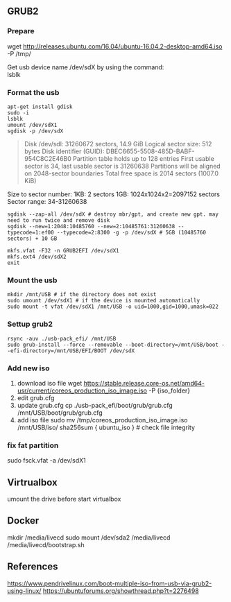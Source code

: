 ## GRUB2
### Prepare
wget http://releases.ubuntu.com/16.04/ubuntu-16.04.2-desktop-amd64.iso -P /tmp/

Get usb device name /dev/sdX by using the command:  
lsblk

### Format the usb
```
apt-get install gdisk
sudo -i
lsblk
umount /dev/sdX1
sgdisk -p /dev/sdX
```

> Disk /dev/sdl: 31260672 sectors, 14.9 GiB
> Logical sector size: 512 bytes
> Disk identifier (GUID): DBEC6655-5508-485D-BABF-954C8C2E46B0
> Partition table holds up to 128 entries
> First usable sector is 34, last usable sector is 31260638
> Partitions will be aligned on 2048-sector boundaries
> Total free space is 2014 sectors (1007.0 KiB)

Size to sector number: 1KB: 2 sectors 1GB: 1024x1024x2=2097152 sectors
Sector range: 34-31260638

```
sgdisk --zap-all /dev/sdX # destroy mbr/gpt, and create new gpt. may need to run twice and remove disk
sgdisk --new=1:2048:10485760 --new=2:10485761:31260638 --typecode=1:ef00 --typecode=2:8300 -g -p /dev/sdX # 5GB (10485760 sectors) + 10 GB

mkfs.vfat -F32 -n GRUB2EFI /dev/sdX1
mkfs.ext4 /dev/sdX2
exit
```

### Mount the usb
```
mkdir /mnt/USB # if the directory does not exist
sudo umount /dev/sdX1 # if the device is mounted automatically
sudo mount -t vfat /dev/sdX1 /mnt/USB -o uid=1000,gid=1000,umask=022
```

### Settup grub2
```
rsync -auv ./usb-pack_efi/ /mnt/USB
sudo grub-install --force --removable --boot-directory=/mnt/USB/boot --efi-directory=/mnt/USB/EFI/BOOT /dev/sdX

```

### Add new iso
1. download iso file
  wget https://stable.release.core-os.net/amd64-usr/current/coreos_production_iso_image.iso -P {iso_folder}
1. edit grub.cfg
1. update grub.cfg
  cp ./usb-pack_efi/boot/grub/grub.cfg /mnt/USB/boot/grub/grub.cfg
1. add iso file
  sudo mv /tmp/coreos_production_iso_image.iso /mnt/USB/iso/
  sha256sum { ubuntu_iso } # check file integrity

### fix fat partition
sudo fsck.vfat -a /dev/sdX1

## Virtrualbox
umount the drive before start virtualbox

## Docker
mkdir /media/livecd
sudo mount /dev/sda2 /media/livecd
/media/livecd/bootstrap.sh

## References
https://www.pendrivelinux.com/boot-multiple-iso-from-usb-via-grub2-using-linux/
https://ubuntuforums.org/showthread.php?t=2276498
